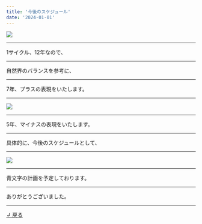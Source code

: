 ```yaml
---
title: '今後のスケジュール'
date: '2024-01-01'
---
```

![](/images/0-1.jpg)
***
1サイクル、12年なので、
***
自然界のバランスを参考に、
***
7年、プラスの表現をいたします。
***
![](/images/0-1_.jpg)
***
5年、マイナスの表現をいたします。
***
具体的に、今後のスケジュールとして、
***
![](/images/0-1__.jpg)
***
青文字の計画を予定しております。
***
ありがとうございました。
***
[ ↲ 戻る ](https://01234567890.thebase.in/about)
